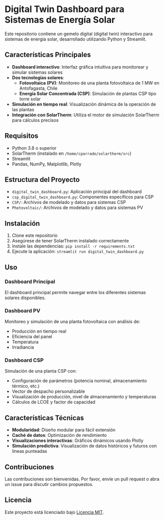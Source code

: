 # Digital Twin Dashboard para Sistemas de Energía Solar

Este repositorio contiene un gemelo digital (digital twin) interactivo para sistemas de energía solar, desarrollado utilizando Python y Streamlit.

## Características Principales

- **Dashboard interactivo**: Interfaz gráfica intuitiva para monitorear y simular sistemas solares
- **Dos tecnologías solares**:
  - **Fotovoltaica (PV)**: Monitoreo de una planta fotovoltaica de 1 MW en Antofagasta, Chile
  - **Energía Solar Concentrada (CSP)**: Simulación de plantas CSP tipo torre solar
- **Simulación en tiempo real**: Visualización dinámica de la operación de las plantas
- **Integración con SolarTherm**: Utiliza el motor de simulación SolarTherm para cálculos precisos

## Requisitos

- Python 3.8 o superior
- SolarTherm (instalado en `/home/cparrado/solartherm/src`)
- Streamlit
- Pandas, NumPy, Matplotlib, Plotly

## Estructura del Proyecto

- `digital_twin_dashboard.py`: Aplicación principal del dashboard
- `csp_digital_twin_dashboard.py`: Componentes específicos para CSP
- `CSP/`: Archivos de modelado y datos para sistemas CSP
- `Photovoltaic/`: Archivos de modelado y datos para sistemas PV

## Instalación

1. Clone este repositorio
2. Asegúrese de tener SolarTherm instalado correctamente
3. Instale las dependencias: `pip install -r requirements.txt`
4. Ejecute la aplicación: `streamlit run digital_twin_dashboard.py`

## Uso

### Dashboard Principal
El dashboard principal permite navegar entre los diferentes sistemas solares disponibles.

### Dashboard PV
Monitoreo y simulación de una planta fotovoltaica con análisis de:
- Producción en tiempo real
- Eficiencia del panel
- Temperatura
- Irradiancia

### Dashboard CSP
Simulación de una planta CSP con:
- Configuración de parámetros (potencia nominal, almacenamiento térmico, etc.)
- Vector de despacho personalizable
- Visualización de producción, nivel de almacenamiento y temperaturas
- Cálculos de LCOE y factor de capacidad

## Características Técnicas

- **Modularidad**: Diseño modular para fácil extensión
- **Caché de datos**: Optimización de rendimiento
- **Visualizaciones interactivas**: Gráficos dinámicos usando Plotly
- **Simulación predictiva**: Visualización de datos históricos y futuros con líneas punteadas

## Contribuciones

Las contribuciones son bienvenidas. Por favor, envíe un pull request o abra un issue para discutir cambios propuestos.

## Licencia

Este proyecto está licenciado bajo [Licencia MIT](LICENSE). 
